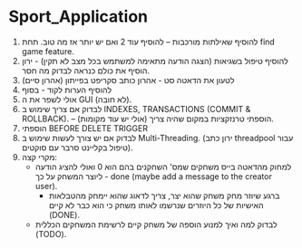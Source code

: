 # Sport_Application
1) להוסיף שאילתות מורכבות – להוסיף עוד 2 ואם יש יותר אז מה טוב. תחת find game feature.
2) להוסיף טיפול בשגיאות (הצגה הודעה מתאימה למשתמש בכל מצב לא תקין)  - ירון הוסיף את כולם כנראה לבדוק מה חסר.
3) לטעון את הדאטה סט - אהרון כותב סקריפט בפייתון (אהרון סיים)
4) להוסיף הערות לקוד - בסוף
5)  אולי לשפר את ה GUI (לא חובה).
6) לבדוק אם צריך שימוש ב INDEXES, TRANSACTIONS (COMMIT & ROLLBACK). – הוספתי טרנזקציות במקום שהיה צריך (אולי יש עוד מקומות).
7) הוספתי BEFORE DELETE TRIGGER
8) לבדוק אם יש צורך לעשות שימוש ב Multi-Threading. (ירון כתב threadpool  עבור טיפול בקליינט סרבר עם סוקטים).
9) מקרי קצה:  
	- למחוק מהדאטה בייס משחקים שמס' השחקנים בהם הוא 0 ואולי להציג הודעה ליוצר המשחק על כך - done (maybe add a message to the creator user).
    	- ברגע שיוזר מחק משחק שהוא יצר, צריך לדאוג שהוא יימחק מהטבלאות האישיות של כל היוזרים שנרשמו לאותו משחק כי הוא כבר לא קיים (DONE).
	- לבדוק למה ואיך למנוע הוספה של משחק קיים לרשימת המשחקים הכללית (TODO).

